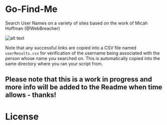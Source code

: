 # Go-Find-Me
Search User Names on a variety of sites based on the work of Micah Hoffman (@WebBreacher)

![alt text](https://github.com/qpointConsulting/Go-Find-Me/blob/master/Images/WhoAmI_Main.PNG "Main Frame")

Note that any successful links are copied into a CSV file named `userResults.csv` for verification of the username being associated with the person whose name you searched on. This is automatically copied into the same directory where you ran your script from.

## Please note that this is a work in progress and more info will be added to the Readme when time allows - thanks!

# License
